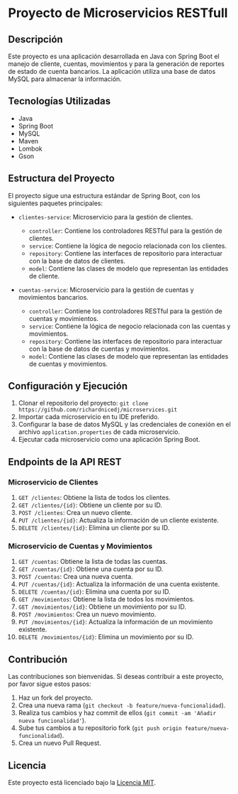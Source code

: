 # Proyecto de Microservicios RESTfull

## Descripción

Este proyecto es una aplicación desarrollada en Java con Spring Boot el manejo de cliente, cuentas, movimientos
y para la generación de reportes de estado de cuenta bancarios. 
La aplicación utiliza una base de datos MySQL para almacenar la información.

## Tecnologías Utilizadas

- Java
- Spring Boot
- MySQL
- Maven
- Lombok
- Gson

## Estructura del Proyecto

El proyecto sigue una estructura estándar de Spring Boot, con los siguientes paquetes principales:

- `clientes-service`: Microservicio para la gestión de clientes.
    - `controller`: Contiene los controladores RESTful para la gestión de clientes.
    - `service`: Contiene la lógica de negocio relacionada con los clientes.
    - `repository`: Contiene las interfaces de repositorio para interactuar con la base de datos de clientes.
    - `model`: Contiene las clases de modelo que representan las entidades de cliente.

- `cuentas-service`: Microservicio para la gestión de cuentas y movimientos bancarios.
    - `controller`: Contiene los controladores RESTful para la gestión de cuentas y movimientos.
    - `service`: Contiene la lógica de negocio relacionada con las cuentas y movimientos.
    - `repository`: Contiene las interfaces de repositorio para interactuar con la base de datos de cuentas y movimientos.
    - `model`: Contiene las clases de modelo que representan las entidades de cuentas y movimientos.

## Configuración y Ejecución

1. Clonar el repositorio del proyecto: `git clone https://github.com/richardnicedj/microservices.git`
2. Importar cada microservicio en tu IDE preferido.
3. Configurar la base de datos MySQL y las credenciales de conexión en el archivo `application.properties` de cada microservicio.
4. Ejecutar cada microservicio como una aplicación Spring Boot.

## Endpoints de la API REST

### Microservicio de Clientes

1. `GET /clientes`: Obtiene la lista de todos los clientes.
2. `GET /clientes/{id}`: Obtiene un cliente por su ID.
3. `POST /clientes`: Crea un nuevo cliente.
4. `PUT /clientes/{id}`: Actualiza la información de un cliente existente.
5. `DELETE /clientes/{id}`: Elimina un cliente por su ID.

### Microservicio de Cuentas y Movimientos

1. `GET /cuentas`: Obtiene la lista de todas las cuentas.
2. `GET /cuentas/{id}`: Obtiene una cuenta por su ID.
3. `POST /cuentas`: Crea una nueva cuenta.
4. `PUT /cuentas/{id}`: Actualiza la información de una cuenta existente.
5. `DELETE /cuentas/{id}`: Elimina una cuenta por su ID.
6. `GET /movimientos`: Obtiene la lista de todos los movimientos.
7. `GET /movimientos/{id}`: Obtiene un movimiento por su ID.
8. `POST /movimientos`: Crea un nuevo movimiento.
9. `PUT /movimientos/{id}`: Actualiza la información de un movimiento existente.
10. `DELETE /movimientos/{id}`: Elimina un movimiento por su ID.
## Contribución

Las contribuciones son bienvenidas. Si deseas contribuir a este proyecto, por favor sigue estos pasos:

1. Haz un fork del proyecto.
2. Crea una nueva rama (`git checkout -b feature/nueva-funcionalidad`).
3. Realiza tus cambios y haz commit de ellos (`git commit -am 'Añadir nueva funcionalidad'`).
4. Sube tus cambios a tu repositorio fork (`git push origin feature/nueva-funcionalidad`).
5. Crea un nuevo Pull Request.

## Licencia

Este proyecto está licenciado bajo la [Licencia MIT](LICENSE).
